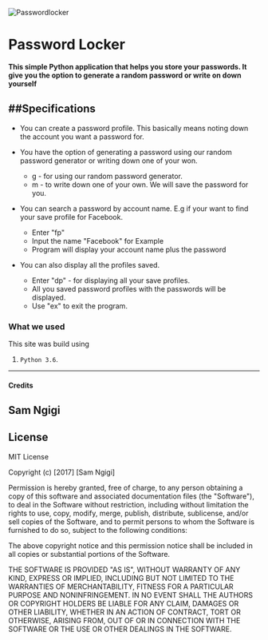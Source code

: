 ![Passwordlocker]()


Password Locker
=======================


**This simple Python application that helps you store your passwords. It give you the option to generate a random password or write on down yourself**


##Specifications
-----------------
- You can create a password profile. This basically means noting down the account you want a password for.


- You have the option of generating a password using our random password generator or writing down one of your won.
  * g - for using our random password generator.
  * m - to write down one of your own. We will save the password for you.


- You can search a password by account name. E.g if your want to find your save profile for Facebook.
  * Enter "fp"
  * Input the name "Facebook" for Example
  * Program will display your account name plus the password

- You can also display all the profiles saved.
  * Enter "dp" - for displaying all your save profiles.
  * All you saved password profiles with the passwords will be displayed.

  - Use "ex" to exit the program.



### What we used
This site was build using  
1. `Python 3.6`.



------------

#### Credits

Sam Ngigi
------------

License
-------

MIT License

Copyright (c) [2017] [Sam Ngigi]

Permission is hereby granted, free of charge, to any person obtaining a copy
of this software and associated documentation files (the "Software"), to deal
in the Software without restriction, including without limitation the rights
to use, copy, modify, merge, publish, distribute, sublicense, and/or sell
copies of the Software, and to permit persons to whom the Software is
furnished to do so, subject to the following conditions:

The above copyright notice and this permission notice shall be included in all
copies or substantial portions of the Software.

THE SOFTWARE IS PROVIDED "AS IS", WITHOUT WARRANTY OF ANY KIND, EXPRESS OR
IMPLIED, INCLUDING BUT NOT LIMITED TO THE WARRANTIES OF MERCHANTABILITY,
FITNESS FOR A PARTICULAR PURPOSE AND NONINFRINGEMENT. IN NO EVENT SHALL THE
AUTHORS OR COPYRIGHT HOLDERS BE LIABLE FOR ANY CLAIM, DAMAGES OR OTHER
LIABILITY, WHETHER IN AN ACTION OF CONTRACT, TORT OR OTHERWISE, ARISING FROM,
OUT OF OR IN CONNECTION WITH THE SOFTWARE OR THE USE OR OTHER DEALINGS IN THE
SOFTWARE.
